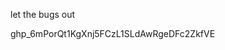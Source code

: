 let the bugs out

<!-- 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 -->
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